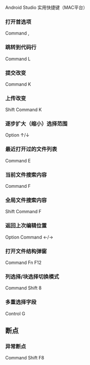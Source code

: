 Android Studio 实用快捷键（MAC平台）

### 打开首选项
Command ,
### 跳转到代码行
Command L
### 提交改变
Command K
### 上传改变
Shift Command K
### 逐步扩大（缩小）选择范围
Option ↑/↓
### 最近打开过的文件列表
Command E
### 当前文件搜索内容
Command F
### 全局文件搜索内容
Shift Command F
### 返回上次编辑位置
Option Command ←/→
### 打开文件结构弹窗
Command Fn F12
### 列选择/块选择切换模式
Command Shift 8
### 多重选择字段
Control G

## 断点
### 异常断点
Command Shift F8
